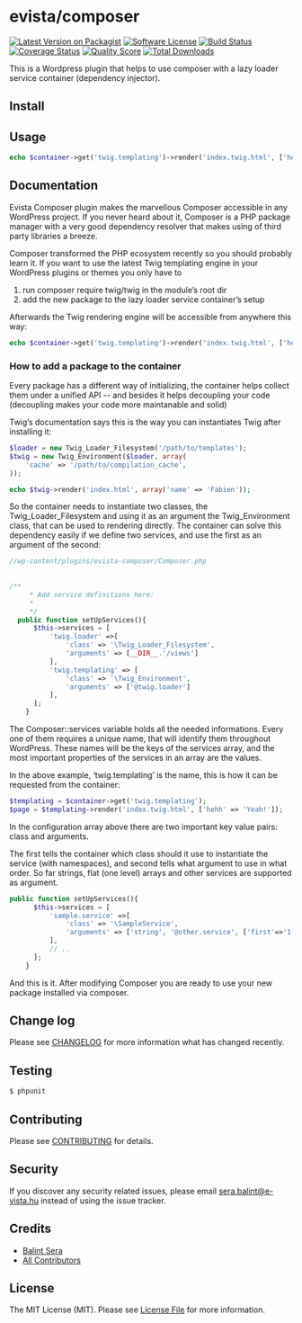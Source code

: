 # evista/composer

[![Latest Version on Packagist][ico-version]][link-packagist]
[![Software License][ico-license]](LICENSE.md)
[![Build Status][ico-travis]][link-travis]
[![Coverage Status][ico-scrutinizer]][link-scrutinizer]
[![Quality Score][ico-code-quality]][link-code-quality]
[![Total Downloads][ico-downloads]][link-downloads]


This is a Wordpress plugin that helps to use composer with a lazy loader service container (dependency injector).

## Install


## Usage

``` php
echo $container->get('twig.templating')->render('index.twig.html', ['hehh' => 'Yeah!']);
```

## Documentation

Evista Composer plugin makes the marvellous Composer accessible in any WordPress project. If you never heard about it, Composer is a PHP package manager with a very good dependency resolver that makes using of third party libraries a breeze.

Composer transformed the PHP ecosystem recently so you should probably learn it. If you want to use the latest Twig templating engine in your WordPress plugins or themes you only have to

1. run composer require twig/twig in the module’s root dir
2. add the new package to the lazy loader service container’s setup

Afterwards the Twig rendering engine will be accessible from anywhere this way:


```php
echo $container->get('twig.templating')->render('index.twig.html', ['hehh' => 'Yeah!']);
```


### How to add a package to the container

Every package has a different way of initializing, the container helps collect them under a unified API -- and besides it helps decoupling your code (decoupling makes your code more maintanable and solid)

Twig’s documentation says this is the way you can instantiates Twig after installing it:

```php
$loader = new Twig_Loader_Filesystem('/path/to/templates');
$twig = new Twig_Environment($loader, array(
    'cache' => '/path/to/compilation_cache',
));

echo $twig->render('index.html', array('name' => 'Fabien'));
```


So the container needs to instantiate two classes, the Twig_Loader_Filesystem and using it as an argument the Twig_Environment class, that can be used to rendering directly. The container can solve this dependency easily if we define two services, and use the first as an argument of the second:


```php
//wp-content/plugins/evista-composer/Composer.php
  
  
/**
     * Add service definitions here:
     *
     */
  public function setUpServices(){
      $this->services = [
          'twig.loader' =>[
              'class' => '\Twig_Loader_Filesystem',
              'arguments' => [__DIR__.'/views']
          ],
          'twig.templating' => [
              'class' => '\Twig_Environment',
              'arguments' => ['@twig.loader']
          ],
      ];
    }
```


The Composer::services variable holds all the needed informations. Every one of them requires a unique name, that will identify them throughout WordPress. These names will be the keys of the services array, and the most important properties of the services in an array are the values.

In the above example, ‘twig.templating’ is the name, this is how it can be requested from the container:


```php
$templating = $container->get('twig.templating');
$page = $templating->render('index.twig.html', ['hehh' => 'Yeah!']);
```


In the configuration array above there are two important key value pairs: class and arguments.

The first tells the container which class should it use to instantiate the service (with namespaces), and second tells what argument to use in what order. So far strings, flat (one level) arrays and other services are supported as argument.


```php
public function setUpServices(){
      $this->services = [
          'sample.service' =>[
              'class' => '\SampleService',
              'arguments' => ['string', '@other.service', ['first'=>'1', "second" => '2']]
          ],
          // ..
      ];
    }
```

And this is it. After modifying Composer you are ready to use your new package installed via composer.



## Change log

Please see [CHANGELOG](CHANGELOG.md) for more information what has changed recently.

## Testing

``` bash
$ phpunit
```

## Contributing

Please see [CONTRIBUTING](CONTRIBUTING.md) for details.

## Security

If you discover any security related issues, please email sera.balint@e-vista.hu instead of using the issue tracker.

## Credits

- [Balint Sera][link-author]
- [All Contributors][link-contributors]

## License

The MIT License (MIT). Please see [License File](LICENSE.md) for more information.

[ico-version]: https://img.shields.io/packagist/v/league/evista/clean_code.svg?style=flat-square
[ico-license]: https://img.shields.io/badge/license-MIT-brightgreen.svg?style=flat-square
[ico-travis]: https://img.shields.io/travis/thephpleague/evista/clean_code/master.svg?style=flat-square
[ico-scrutinizer]: https://img.shields.io/scrutinizer/coverage/g/thephpleague/evista/clean_code.svg?style=flat-square
[ico-code-quality]: https://img.shields.io/scrutinizer/g/thephpleague/evista/clean_code.svg?style=flat-square
[ico-downloads]: https://img.shields.io/packagist/dt/league/evista/clean_code.svg?style=flat-square

[link-packagist]: https://packagist.org/packages/league/evista/clean_code
[link-travis]: https://travis-ci.org/thephpleague/evista/clean_code
[link-scrutinizer]: https://scrutinizer-ci.com/g/thephpleague/evista/clean_code/code-structure
[link-code-quality]: https://scrutinizer-ci.com/g/thephpleague/evista/clean_code
[link-downloads]: https://packagist.org/packages/league/evista/clean_code
[link-author]: https://github.com/serabalint
[link-contributors]: ../../contributors